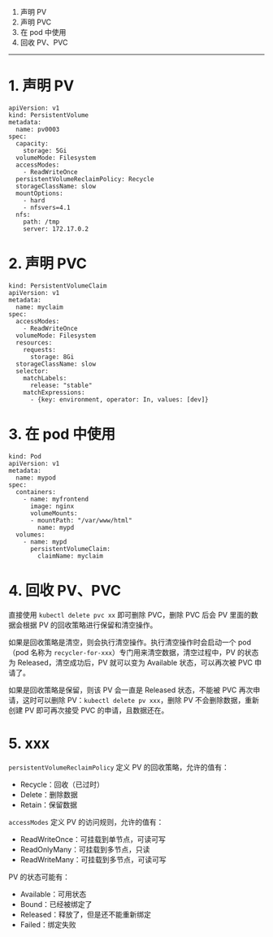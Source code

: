 1. 声明 PV
2. 声明 PVC
3. 在 pod 中使用
4. 回收 PV、PVC

---

# 1. 声明 PV

```
apiVersion: v1
kind: PersistentVolume
metadata:
  name: pv0003
spec:
  capacity:
    storage: 5Gi
  volumeMode: Filesystem
  accessModes:
    - ReadWriteOnce
  persistentVolumeReclaimPolicy: Recycle
  storageClassName: slow
  mountOptions:
    - hard
    - nfsvers=4.1
  nfs:
    path: /tmp
    server: 172.17.0.2
```

# 2. 声明 PVC

```
kind: PersistentVolumeClaim
apiVersion: v1
metadata:
  name: myclaim
spec:
  accessModes:
    - ReadWriteOnce
  volumeMode: Filesystem
  resources:
    requests:
      storage: 8Gi
  storageClassName: slow
  selector:
    matchLabels:
      release: "stable"
    matchExpressions:
      - {key: environment, operator: In, values: [dev]}
```

# 3. 在 pod 中使用

```
kind: Pod
apiVersion: v1
metadata:
  name: mypod
spec:
  containers:
    - name: myfrontend
      image: nginx
      volumeMounts:
      - mountPath: "/var/www/html"
        name: mypd
  volumes:
    - name: mypd
      persistentVolumeClaim:
        claimName: myclaim
```

# 4. 回收 PV、PVC

直接使用 `kubectl delete pvc xx` 即可删除 PVC，删除 PVC 后会 PV 里面的数据会根据 PV 的回收策略进行保留和清空操作。

如果是回收策略是清空，则会执行清空操作。执行清空操作时会启动一个 pod （pod 名称为 `recycler-for-xxx`）专门用来清空数据，清空过程中，PV 的状态为 Released，清空成功后，PV 就可以变为 Available 状态，可以再次被 PVC 申请了。

如果是回收策略是保留，则该 PV 会一直是 Released 状态，不能被 PVC 再次申请，这时可以删除 PV：`kubectl delete pv xxx`，删除 PV 不会删除数据，重新创建 PV 即可再次接受 PVC 的申请，且数据还在。

# 5. xxx

`persistentVolumeReclaimPolicy` 定义 PV 的回收策略，允许的值有：

* Recycle：回收（已过时）
* Delete：删除数据
* Retain：保留数据

`accessModes` 定义 PV 的访问规则，允许的值有：

* ReadWriteOnce：可挂载到单节点，可读可写
* ReadOnlyMany：可挂载到多节点，只读
* ReadWriteMany：可挂载到多节点，可读可写

PV 的状态可能有：

* Available：可用状态
* Bound：已经被绑定了
* Released：释放了，但是还不能重新绑定
* Failed：绑定失败
